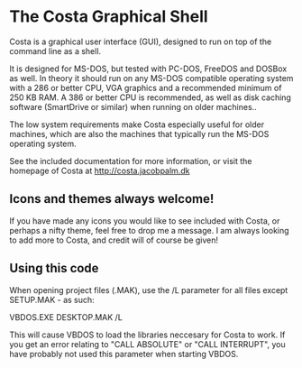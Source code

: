 # The Costa Graphical Shell
Costa is a graphical user interface (GUI), designed to run on top of the
command line as a shell.

It is designed for MS-DOS, but tested with PC-DOS, FreeDOS and DOSBox as
well. In theory it should run on any MS-DOS compatible operating system with
a 286 or better CPU, VGA graphics and a recommended minimum of 250 KB RAM.
A 386 or better CPU is recommended, as well as disk caching software
(SmartDrive or similar) when running on older machines..

The low system requirements make Costa especially useful for older machines,
which are also the machines that typically run the MS-DOS operating system.

See the included documentation for more information, or visit the homepage
of Costa at
  http://costa.jacobpalm.dk
  
## Icons and themes always welcome!
If you have made any icons you would like to see included with Costa, or
perhaps a nifty theme, feel free to drop me a message. I am always looking
to add more to Costa, and credit will of course be given! 

## Using this code
When opening project files (.MAK), use the /L parameter for all files except SETUP.MAK - as such:

VBDOS.EXE DESKTOP.MAK /L

This will cause VBDOS to load the libraries neccesary for Costa to work.
If you get an error relating to "CALL ABSOLUTE" or "CALL INTERRUPT", you have 
probably not used this parameter when starting VBDOS.
